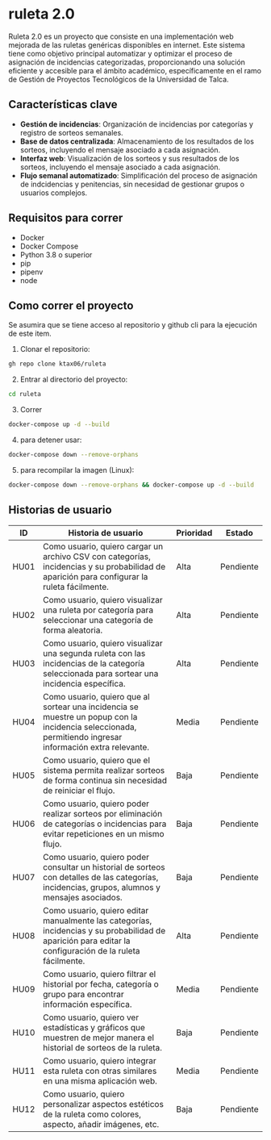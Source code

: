 # ruleta 2.0
Ruleta 2.0 es un proyecto que consiste en una implementación web mejorada de las ruletas genéricas disponibles en internet. Este sistema tiene como objetivo principal automatizar y optimizar el proceso de asignación de incidencias categorizadas, proporcionando una solución eficiente y accesible para el ámbito académico, específicamente en el ramo de Gestión de Proyectos Tecnológicos de la Universidad de Talca.

## Características clave
- **Gestión de incidencias**: Organización de incidencias por categorías y registro de sorteos semanales.
- **Base de datos centralizada**: Almacenamiento de los resultados de los sorteos, incluyendo el mensaje asociado a cada asignación.
- **Interfaz web**: Visualización de los sorteos y sus resultados de los sorteos, incluyendo el mensaje asociado a cada asignación.
- **Flujo semanal automatizado**: Simplificación del proceso de asignación de indcidencias y penitencias, sin necesidad de gestionar grupos o usuarios complejos.

## Requisitos para correr
- Docker
- Docker Compose
- Python 3.8 o superior
- pip
- pipenv
- node
## Como correr el proyecto
Se asumira que se tiene acceso al repositorio y github cli para la ejecución
de este item.
1. Clonar el repositorio:
```bash
gh repo clone ktax06/ruleta
```
2. Entrar al directorio del proyecto:
```bash
cd ruleta
```
3. Correr
```bash
docker-compose up -d --build
```
4. para detener usar:
```bash
docker-compose down --remove-orphans
```
5. para recompilar la imagen (Linux):
```bash
docker-compose down --remove-orphans && docker-compose up -d --build
```

## Historias de usuario
| ID | Historia de usuario | Prioridad | Estado |
|----|---------------------|-----------|--------|
| HU01  | Como usuario, quiero cargar un archivo CSV con categorías, incidencias y su probabilidad de aparición para configurar la ruleta fácilmente. | Alta | Pendiente |
| HU02  | Como usuario, quiero visualizar una ruleta por categoría para seleccionar una categoría de forma aleatoria. | Alta | Pendiente |
| HU03  | Como usuario, quiero visualizar una segunda ruleta con las incidencias de la categoría seleccionada para sortear una incidencia específica. | Alta | Pendiente |
| HU04  | Como usuario, quiero que al sortear una incidencia se muestre un popup con la incidencia seleccionada, permitiendo ingresar información extra relevante. | Media | Pendiente |
| HU05  | Como usuario, quiero que el sistema permita realizar sorteos de forma continua sin necesidad de reiniciar el flujo. | Baja | Pendiente |
| HU06  | Como usuario, quiero poder realizar sorteos por eliminación de categorías o incidencias para evitar repeticiones en un mismo flujo. | Baja | Pendiente |
| HU07  | Como usuario, quiero poder consultar un historial de sorteos con detalles de las categorías, incidencias, grupos, alumnos y mensajes asociados. | Baja | Pendiente |
| HU08  | Como usuario, quiero editar manualmente las categorías, incidencias y su probabilidad de aparición para editar la configuración de la ruleta fácilmente. | Alta | Pendiente |
| HU09  | Como usuario, quiero filtrar el historial por fecha, categoría o grupo para encontrar información específica. | Media | Pendiente |
| HU10  | Como usuario, quiero ver estadísticas y gráficos que muestren de mejor manera el historial de sorteos de la ruleta. | Baja | Pendiente |
| HU11  | Como usuario, quiero integrar esta ruleta con otras similares en una misma aplicación web. | Media | Pendiente |
| HU12  | Como usuario, quiero personalizar aspectos estéticos de la ruleta como colores, aspecto, añadir imágenes, etc. | Baja | Pendiente |